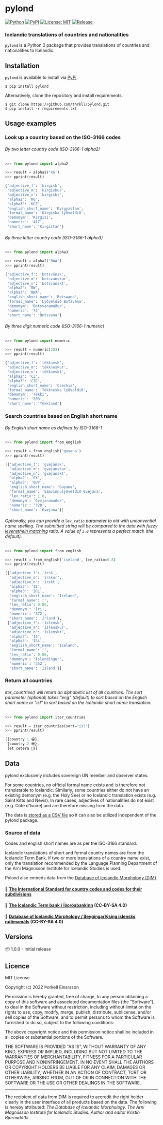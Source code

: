 # pylond

[![Python](https://img.shields.io/badge/Python_3-3776AB?logo=python&logoColor=white)](https://opensource.org/licenses/MIT)
[![PyPI](https://img.shields.io/pypi/v/pylond?logo=python&logoColor=white)]()
[![License: MIT](https://img.shields.io/badge/License-MIT-green)](https://opensource.org/licenses/MIT)
[![Release](https://shields.io/github/v/release/thrkll/pylond?display_name=tag)]()

### Icelandic translations of countries and nationalities

`pylond` is a Python 3 package that provides translations of countries and nationalities to Icelandic.

## Installation

`pylond` is available to install via [PyPi]().

```
$ pip install pylond
```

Alternatively, clone the repository and install requirements.

```
$ git clone https://github.com/thrkll/pylond.git
$ pip install -r requirements.txt
```

## Usage examples

### Look up a country based on the ISO-3166 codes

###### By two letter country code (ISO-3166-1 alpha2)

```python
>>> from pylond import alpha2

>>> result = alpha2('KG')
>>> pprint(result)

{'adjective_f': 'kirgisk',
 'adjective_m': 'kirgiskur',
 'adjective_n': 'kirgiskt',
 'alpha2': 'KG',
 'alpha3': 'KGZ',
 'english_short_name': 'Kyrgyzstan',
 'formal_name': 'Kirgiska lýðveldið',
 'demonym': 'Kirgisi',
 'numeric': '417',
 'short_name': 'Kirgistan'}
```

###### By three letter country code (ISO-3166-1 alpha3)

```python
>>> from pylond import alpha3

>>> result = alpha2('BWA')
>>> pprint(result)

{'adjective_f': 'botsvönsk',
 'adjective_m': 'botsvanskur',
 'adjective_n': 'botsvanskt',
 'alpha2': 'BW',
 'alpha3': 'BWA',
 'english_short_name': 'Botswana',
 'formal_name': 'Lýðveldið Botsvana',
 'demonym': 'Botsvanamaður',
 'numeric': '72',
 'short_name': 'Botsvana'}
```

###### By three digit numeric code (ISO-3166-1 numeric)

```python
>>> from pylond import numeric

>>> result = numeric(203)
>>> pprint(result)

{'adjective_f': 'tékknesk',
 'adjective_m': 'tékkneskur',
 'adjective_n': 'tékkneskt',
 'alpha2': 'CZ',
 'alpha3': 'CZE',
 'english_short_name': 'Czechia',
 'formal_name': 'Tékkneska lýðveldið',
 'demonym': 'Tékki',
 'numeric': '203',
 'short_name': 'Tékkland'}
```

### Search countries based on English short name

###### By English short name as defined by ISO-3166-1

```python
>>> from pylond import from_english

>>> result = from_english('guyana')
>>> pprint(result)

[{'adjective_f': 'gvæjönsk',
  'adjective_m': 'gvæjanskur',
  'adjective_n': 'gvæjanskt',
  'alpha2': 'GY',
  'alpha3': 'GUY',
  'english_short_name': 'Guyana',
  'formal_name': 'Samvinnulýðveldið Gvæjana',
  'lev_ratio': 1.0,
  'demonym': 'Gvæjanamaður',
  'numeric': '328',
  'short_name': 'Gvæjana'}]
```

###### Optionally, you can provide a `lev_ratio` parameter to aid with unconvential name spelling. The submitted string will be compared to the data with fuzzy [levensthein matching]() ratio. A value of `1.0` represents a perfect match (the default).

```python
>>> from pylond import from_english

>>> result = from_english('iseland', lev_ratio=0.8)
>>> pprint(result)

[{'adjective_f': 'írsk',
  'adjective_m': 'írskur',
  'adjective_n': 'írskt',
  'alpha2': 'IE',
  'alpha3': 'IRL',
  'english_short_name': 'Ireland',
  'formal_name': '',
  'lev_ratio': 0.86,
  'demonym': 'Íri',
  'numeric': '372',
  'short_name': 'Írland'},
 {'adjective_f': 'íslensk',
  'adjective_m': 'íslenskur',
  'adjective_n': 'íslenskt',
  'alpha2': 'IS',
  'alpha3': 'ISL',
  'english_short_name': 'Iceland',
  'formal_name': '',
  'lev_ratio': 0.86,
  'demonym': 'Íslendingur',
  'numeric': '352',
  'short_name': 'Ísland'}]
```

### Return all countries

###### iter_countries() will return an alphabetic list of all countries. The _sort_ parameter (optional) takes "eng" (default) to sort based on the English short name or "isl" to sort based on the Icelandic short name translation.

```python
>>> from pylond import iter_countries

>>> result = iter_countries(sort='isl')
>>> pprint(result)

[{country 1 😀},
 {country 2 😎},
 {et cetera 🤯}]

```

## Data

pylond exclusively includes sovereign UN member and observer states.

For some countries, no official formal name exists and is therefore not translatable to Icelandic. Similarly, some countries either do not have an existing demonym (e.g. the Holy See) or no Icelandic translation exists (e.g. Saint Kitts and Nevis). In rare cases, adjectives of nationalities do not exist (e.g. Côte d'Ivoire) and are therefore missing from the data.

The data is [stored as a CSV file](https://github.com/thrkll/pylond/blob/main/pylond/data/country_data.csv) so it can also be utilized independent of the pylond package.

### Source of data

Codes and english short names are as per the ISO-3166 standard.

Icelandic translations of short and formal country names are from the Icelandic Term Bank. If two or more translations of a country name exist, only the translation recommended by the Language Planning Department of the Árni Magnússon Institute for Icelandic Studies is used.

Pylond also embeds data from the [Database of Icelandic Morphology (DIM)](https://bin.arnastofnun.is/DMII/).

#### 📄 [The International Standard for country codes and codes for their subdivisions](https://www.iso.org/iso-3166-country-codes.html)

#### 📄 [The Icelandic Term bank / Íðorðabankinn](https://clarin.is/en/resources/termbank/) (CC-BY-SA 4.0)

#### 📄 [Database of Icelandic Morphology / Beygingarlýsing íslensks nútímamáls](https://bin.arnastofnun.is/) (CC-BY-SA 4.0)

## Versions

📦 1.0.0 - Initial release

## Licence

MIT License

Copyright (c) 2022 Þorkell Einarsson

Permission is hereby granted, free of charge, to any person obtaining a copy
of this software and associated documentation files (the "Software"), to deal
in the Software without restriction, including without limitation the rights
to use, copy, modify, merge, publish, distribute, sublicense, and/or sell
copies of the Software, and to permit persons to whom the Software is
furnished to do so, subject to the following conditions:

The above copyright notice and this permission notice shall be included in all
copies or substantial portions of the Software.

THE SOFTWARE IS PROVIDED "AS IS", WITHOUT WARRANTY OF ANY KIND, EXPRESS OR
IMPLIED, INCLUDING BUT NOT LIMITED TO THE WARRANTIES OF MERCHANTABILITY,
FITNESS FOR A PARTICULAR PURPOSE AND NONINFRINGEMENT. IN NO EVENT SHALL THE
AUTHORS OR COPYRIGHT HOLDERS BE LIABLE FOR ANY CLAIM, DAMAGES OR OTHER
LIABILITY, WHETHER IN AN ACTION OF CONTRACT, TORT OR OTHERWISE, ARISING FROM,
OUT OF OR IN CONNECTION WITH THE SOFTWARE OR THE USE OR OTHER DEALINGS IN THE
SOFTWARE.

---

The recipient of data from DIM is required to accredit the right holder clearly in the user interface of all products based on the data. The following is hereby attributed: _The Database of Icelandic Morphology. The Árni Magnússon Institute for Icelandic Studies. Author and editor Kristín Bjarnadóttir_
